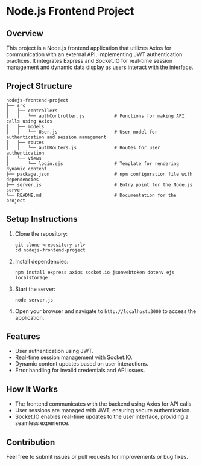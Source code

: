 # Node.js Frontend Project

## Overview
This project is a Node.js frontend application that utilizes Axios for communication with an external API, implementing JWT authentication practices. It integrates Express and Socket.IO for real-time session management and dynamic data display as users interact with the interface.

## Project Structure
```
nodejs-frontend-project
├── src
│   ├── controllers
│   │   └── authController.js           # Functions for making API calls using Axios
│   ├── models
│   │   └── User.js                     # User model for authentication and session management
│   ├── routes
│   │   └── authRouters.js              # Routes for user authentication
│   └── views
│       └── login.ejs                   # Template for rendering dynamic content
├── package.json                        # npm configuration file with dependencies
├── server.js                           # Entry point for the Node.js server
└── README.md                           # Documentation for the project
```

## Setup Instructions
1. Clone the repository:
   ```
   git clone <repository-url>
   cd nodejs-frontend-project
   ```

2. Install dependencies:
   ```
   npm install express axios socket.io jsonwebtoken dotenv ejs localstorage
   ```

3. Start the server:
   ```
   node server.js
   ```

4. Open your browser and navigate to `http://localhost:3000` to access the application.

## Features
- User authentication using JWT.
- Real-time session management with Socket.IO.
- Dynamic content updates based on user interactions.
- Error handling for invalid credentials and API issues.

## How It Works
- The frontend communicates with the backend using Axios for API calls.
- User sessions are managed with JWT, ensuring secure authentication.
- Socket.IO enables real-time updates to the user interface, providing a seamless experience.

## Contribution
Feel free to submit issues or pull requests for improvements or bug fixes.